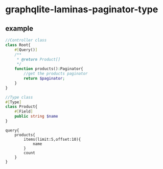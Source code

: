 # graphqlite-laminas-paginator-type

## example
```php
//Controller class
class Root{
    #[Query()]
    /**
     * @return Product[]
     */
    function products():Paginator{
        //get the products paginator
        return $paginator;
    }
}

//Type class
#[Type]
class Product{
    #[Field]
    public string $name
}
```

```gql
query{
    products{
        items(limit:5,offset:10){
            name
        }
        count
    }
}
```
